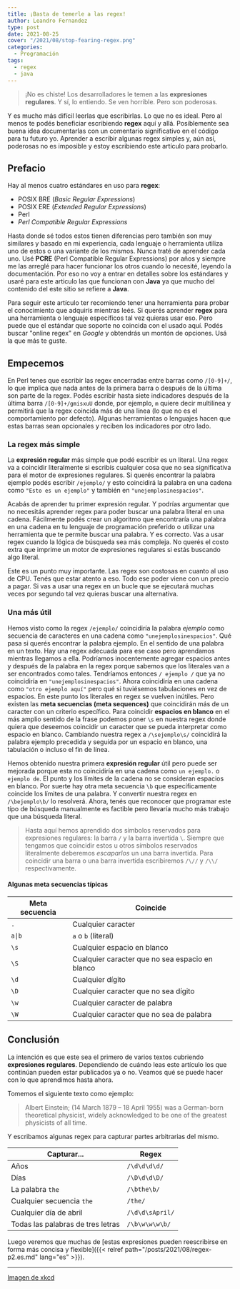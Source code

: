 ```yaml
---
title: ¡Basta de temerle a las regex!
author: Leandro Fernandez
type: post
date: 2021-08-25
cover: "/2021/08/stop-fearing-regex.png"
categories:
  - Programación
tags:
  - regex
  - java
---
```


> ¡No es chiste! Los desarrolladores le temen a las **expresiones regulares**. Y sí, lo entiendo. Se ven horrible. Pero son poderosas.

Y es mucho más difícil leerlas que escribirlas. Lo que no es ideal. Pero al menos te podés beneficiar escribiendo **regex** aquí y allá. Posiblemente sea buena idea documentarlas con un comentario significativo en el código para tu futuro yo. Aprender a escribir algunas regex simples y, aún así, poderosas no es imposible y estoy escribiendo este artículo para probarlo.

## Prefacio

Hay al menos cuatro estándares en uso para **regex**:

- POSIX BRE (_Basic Regular Expressions_)
- POSIX ERE (_Extended Regular Expressions_)
- Perl
- _Perl Compatible Regular Expressions_

Hasta donde sé todos estos tienen diferencias pero también son muy similares y basado en mi experiencia, cada lenguaje o herramienta utiliza uno de estos o una variante de los mismos. Nunca traté de aprender cada uno. Usé **PCRE** (Perl Compatible Regular Expressions) por años y siempre me las arreglé para hacer funcionar los otros cuando lo necesité, leyendo la documentación. Por eso no voy a entrar en detalles sobre los estándares y usaré para este articulo las que funcionan con **Java** ya que mucho del contenido del este sitio se refiere a **Java**.

Para seguir este artículo ter recomiendo tener una herramienta para probar el conocimiento que adquirís mientras leés. Si querés aprender **regex** para una herramienta o lenguaje específicos tal vez quieras usar eso. Pero puede que el estándar que soporte no coincida con el usado aquí. Podés buscar "online regex" en _Google_ y obtendrás un montón de opciones. Usá la que más te guste.

## Empecemos

En Perl tenes que escribir las regex encerradas entre barras como `/[0-9]+/`, lo que implica que nada antes de la primera barra o después de la última son parte de la regex. Podés escribir hasta siete indicadores después de la última barra `/[0-9]+/gmisxuU` donde, por ejemplo, `m` quiere decir multilínea y permitirá que la regex coincida más de una línea (lo que no es el comportamiento por defecto). Algunas herramientas o lenguajes hacen que estas barras sean opcionales y reciben los indicadores por otro lado.

### La regex más simple

La **expresión regular** más simple que podé escribir es un literal. Una regex va a coincidir literalmente si escribís cualquier cosa que no sea significativa para el motor de expresiones regulares. Si querés encontrar la palabra ejemplo podés escribir `/ejemplo/` y esto coincidirá la palabra en una cadena como `"Esto es un ejemplo"` y también en `"unejemplosinespacios"`.

Acabás de aprender tu primer expresión regular. Y podrías argumentar que no necesitás aprender regex para poder buscar una palabra literal en una cadena. Fácilmente podés crear un algoritmo que encontraría una palabra en una cadena en tu lenguaje de programación preferido o utilizar una herramienta que te permite buscar una palabra. Y es correcto. Vas a usar regex cuando la lógica de búsqueda sea más compleja. No querés el costo extra que imprime un motor de expresiones regulares si estás buscando algo literal.

Este es un punto muy importante. Las regex son costosas en cuanto al uso de CPU. Tenés que estar atento a eso. Todo ese poder viene con un precio a pagar. Si vas a usar una regex en un bucle que se ejecutará muchas veces por segundo tal vez quieras buscar una alternativa.

### Una más útil

Hemos visto como la regex `/ejemplo/` coincidiría la palabra _ejemplo_ como secuencia de caracteres en una cadena como `"unejemplosinespacios"`. Qué pasa si querés encontrar la palabra ejemplo. En el sentido de una palabra en un texto. Hay una regex adecuada para ese caso pero aprendamos mientras llegamos a ella. Podríamos inocentemente agregar espacios antes y después de la palabra en la regex porque sabemos que los literales van a ser encontrados como tales. Tendríamos entonces `/ ejemplo /` que ya no coincidiría en `"unejemplosinespacios"`. Ahora coincidiría en una cadena como `"otro ejemplo aquí"` pero qué si tuviésemos tabulaciones en vez de espacios. En este punto los literales en regex se vuelven inútiles. Pero existen las **meta secuencias (meta sequences)** que coincidirán más de un caracter con un criterio específico. Para coincidir **espacios en blanco** en el más amplio sentido de la frase podemos poner `\s` en nuestra regex donde quiera que deseemos coincidir un caracter que se pueda interpretar como espacio en blanco. Cambiando nuestra regex a `/\sejemplo\s/` coincidirá la palabra ejemplo precedida y seguida por un espacio en blanco, una tabulación o incluso el fin de línea.

Hemos obtenido nuestra primera **expresión regular** útil pero puede ser mejorada porque esta no coincidiría en una cadena como `un ejemplo.` o `ejemplo de`. El punto y los límites de la cadena no se consideran espacios en blanco. Por suerte hay otra meta secuencia `\b` que específicamente coincide los límites de una palabra. Y convertir nuestra regex en `/\bejemplo\b/` lo resolverá. Ahora, tenés que reconocer que programar este típo de búsqueda manualmente es factible pero llevaría mucho más trabajo que una búsqueda literal.

> Hasta aquí hemos aprendido dos símbolos reservados para expresiones regulares: la barra `/` y la barra invertida `\`. Siempre que tengamos que coincidir estos u otros símbolos reservados literalmente deberemos _escaparlos_ un una barra invertida. Para coincidir una barra o una barra invertida escribiremos `/\//` y `/\\/` respectivamente.

#### Algunas meta secuencias típicas

| Meta secuencia | Coincide |
| --- | --- |
| `.` | Cualquier caracter |
| `a\|b` | `a` o `b` (literal) |
| `\s` | Cualquier espacio en blanco |
| `\S` | Cualquier caracter que no sea espacio en blanco |
| `\d` | Cualquier dígito |
| `\D` | Cualquier caracter que no sea dígito |
| `\w` | Cualquier caracter de palabra |
| `\W` | Cualquier caracter que no sea de palabra |

## Conclusión

La intención es que este sea el primero de varios textos cubriendo **expresiones regulares**. Dependiendo de cuándo leas este artículo los que continúan pueden estar publicados ya o no. Veamos qué se puede hacer con lo que aprendimos hasta ahora.

Tomemos el siguiente texto como ejemplo:

> Albert Einstein; (14 March 1879 – 18 April 1955) was a German-born theoretical physicist, widely acknowledged to be one of the greatest physicists of all time.

Y escribamos algunas regex para capturar partes arbitrarias del mismo.

| Capturar... | Regex |
| --- | --- |
| Años | `/\d\d\d\d/` |
| Días | `/\D\d\d\D/` |
| La palabra `the` | `/\bthe\b/` |
| Cualquier secuencia `the` | `/the/` |
| Cualquier día de abril | `/\d\d\sApril/` |
| Todas las palabras de tres letras | `/\b\w\w\w\b/` |

Luego veremos que muchas de [estas expresiones pueden reescribirse en forma más concisa y flexible]({{< relref path="/posts/2021/08/regex-p2.es.md" lang="es" >}}).

---
[Imagen de xkcd](https://xkcd.com/208/)
